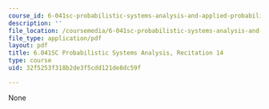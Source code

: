 ```yaml
---
course_id: 6-041sc-probabilistic-systems-analysis-and-applied-probability-fall-2013
description: ''
file_location: /coursemedia/6-041sc-probabilistic-systems-analysis-and-applied-probability-fall-2013/32f5253f318b2de3f5cdd121de8dc59f_MIT6_041SCF13_rec14.pdf
file_type: application/pdf
layout: pdf
title: 6.041SC Probabilistic Systems Analysis, Recitation 14
type: course
uid: 32f5253f318b2de3f5cdd121de8dc59f

---
```

None